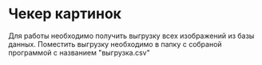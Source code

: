 # Чекер картинок
Для работы необходимо получить выгрузку всех изображений из базы данных.
Поместить выгрузку необходимо в папку с собраной программой с названием "выгрузка.csv"
